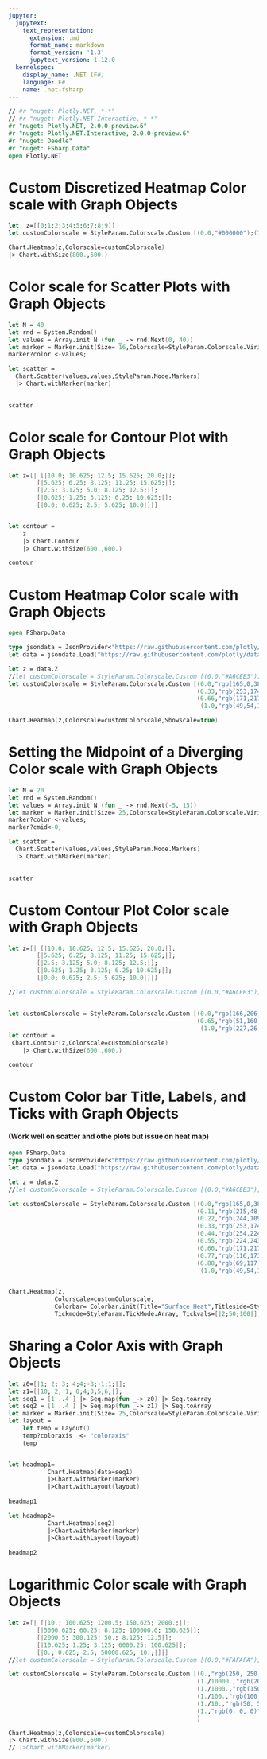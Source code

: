 ```yaml
---
jupyter:
  jupytext:
    text_representation:
      extension: .md
      format_name: markdown
      format_version: '1.3'
      jupytext_version: 1.12.0
  kernelspec:
    display_name: .NET (F#)
    language: F#
    name: .net-fsharp
---
```


```fsharp dotnet_interactive={"language": "fsharp"}
// #r "nuget: Plotly.NET, *-*"
// #r "nuget: Plotly.NET.Interactive, *-*"
#r "nuget: Plotly.NET, 2.0.0-preview.6"
#r "nuget: Plotly.NET.Interactive, 2.0.0-preview.6"
#r "nuget: Deedle"
#r "nuget: FSharp.Data"
open Plotly.NET

```

# Custom Discretized Heatmap Color scale with Graph Objects


```fsharp dotnet_interactive={"language": "fsharp"}
let  z=[[0;1;2;3;4;5;6;7;8;9]]
let customColorscale = StyleParam.Colorscale.Custom [(0.0,"#000000");(1.0,"#B4B4B4")]

```

```fsharp dotnet_interactive={"language": "fsharp"}
Chart.Heatmap(z,Colorscale=customColorscale)
|> Chart.withSize(800.,600.)
```

# Color scale for Scatter Plots with Graph Objects


```fsharp dotnet_interactive={"language": "fsharp"}
let N = 40
let rnd = System.Random()
let values = Array.init N (fun _ -> rnd.Next(0, 40))
let marker = Marker.init(Size= 16,Colorscale=StyleParam.Colorscale.Viridis, Showscale=true);
marker?color <-values; 

```

```fsharp dotnet_interactive={"language": "fsharp"}
let scatter =
  Chart.Scatter(values,values,StyleParam.Mode.Markers) 
  |> Chart.withMarker(marker)
   
```

```fsharp dotnet_interactive={"language": "fsharp"}
scatter
```

# Color scale for Contour Plot with Graph Objects


```fsharp dotnet_interactive={"language": "fsharp"}
let z=[| [|10.0; 10.625; 12.5; 15.625; 20.0;|];
        [|5.625; 6.25; 8.125; 11.25; 15.625;|];
        [|2.5; 3.125; 5.0; 8.125; 12.5;|];
        [|0.625; 1.25; 3.125; 6.25; 10.625;|];
        [|0.0; 0.625; 2.5; 5.625; 10.0|]|]


let contour =
    z
    |> Chart.Contour
    |> Chart.withSize(600.,600.)
```

```fsharp dotnet_interactive={"language": "fsharp"}
contour 
```

# Custom Heatmap Color scale with Graph Objects


```fsharp dotnet_interactive={"language": "fsharp"}
open FSharp.Data

type jsondata = JsonProvider<"https://raw.githubusercontent.com/plotly/datasets/master/custom_heatmap_colorscale.json">
let data = jsondata.Load("https://raw.githubusercontent.com/plotly/datasets/master/custom_heatmap_colorscale.json")
```

```fsharp dotnet_interactive={"language": "fsharp"}
let z = data.Z
//let customColorscale = StyleParam.Colorscale.Custom [(0.0,"#A6CEE3");(1.0,"#E31A1C")]
let customColorscale = StyleParam.Colorscale.Custom [(0.0,"rgb(165,0,38)");(0.11,"rgb(215,48,39)");(0.22,"rgb(244,109,67)");
                                                     (0.33,"rgb(253,174,97)");(0.44,"rgb(254,224,144)");(0.55,"rgb(224,243,248)");
                                                     (0.66,"rgb(171,217,233)");(0.77,"rgb(116,173,209)");(0.88,"rgb(69,117,180)");
                                                      (1.0,"rgb(49,54,149)");]

```

```fsharp dotnet_interactive={"language": "fsharp"}
Chart.Heatmap(z,Colorscale=customColorscale,Showscale=true)
```

# Setting the Midpoint of a Diverging Color scale with Graph Objects


```fsharp dotnet_interactive={"language": "fsharp"}
let N = 20
let rnd = System.Random()
let values = Array.init N (fun _ -> rnd.Next(-5, 15))
let marker = Marker.init(Size= 25,Colorscale=StyleParam.Colorscale.Viridis, Showscale=true);
marker?color <-values; 
marker?cmid<-0;
```

```fsharp dotnet_interactive={"language": "fsharp"}
let scatter =
  Chart.Scatter(values,values,StyleParam.Mode.Markers) 
  |> Chart.withMarker(marker)
   
```

```fsharp dotnet_interactive={"language": "fsharp"}
scatter
```

# Custom Contour Plot Color scale with Graph Objects


```fsharp dotnet_interactive={"language": "fsharp"}
let z=[| [|10.0; 10.625; 12.5; 15.625; 20.0;|];
        [|5.625; 6.25; 8.125; 11.25; 15.625;|];
        [|2.5; 3.125; 5.0; 8.125; 12.5;|];
        [|0.625; 1.25; 3.125; 6.25; 10.625;|];
        [|0.0; 0.625; 2.5; 5.625; 10.0|]|]

//let customColorscale = StyleParam.Colorscale.Custom [(0.0,"#A6CEE3");(1.0,"#E31A1C")]


let customColorscale = StyleParam.Colorscale.Custom [(0.0,"rgb(166,206,227)");(0.25,"rgb(31,120,180)");(0.45,"rgb(178,223,138)");
                                                     (0.65,"rgb(51,160,44)");(0.85,"rgb(251,154,153)");
                                                      (1.0,"rgb(227,26,28)");]
let contour =
 Chart.Contour(z,Colorscale=customColorscale)
    |> Chart.withSize(600.,600.)
```

```fsharp dotnet_interactive={"language": "fsharp"}
contour
```

# Custom Color bar Title, Labels, and Ticks with Graph Objects 
#### (Work well on scatter and othe plots but issue on heat map)


```fsharp dotnet_interactive={"language": "fsharp"}
open FSharp.Data
type jsondata = JsonProvider<"https://raw.githubusercontent.com/plotly/datasets/master/custom_heatmap_colorscale.json">
let data = jsondata.Load("https://raw.githubusercontent.com/plotly/datasets/master/custom_heatmap_colorscale.json")
```

```fsharp dotnet_interactive={"language": "fsharp"}
let z = data.Z
//let customColorscale = StyleParam.Colorscale.Custom [(0.0,"#A6CEE3");(1.0,"#E31A1C")]

let customColorscale = StyleParam.Colorscale.Custom [(0.0,"rgb(165,0,38)");
                                                     (0.11,"rgb(215,48,39)");
                                                     (0.22,"rgb(244,109,67)");
                                                     (0.33,"rgb(253,174,97)");
                                                     (0.44,"rgb(254,224,144)");
                                                     (0.55,"rgb(224,243,248)");
                                                     (0.66,"rgb(171,217,233)");
                                                     (0.77,"rgb(116,173,209)");
                                                     (0.88,"rgb(69,117,180)");
                                                      (1.0,"rgb(49,54,149)");]



```

```fsharp dotnet_interactive={"language": "fsharp"}
Chart.Heatmap(z,
             Colorscale=customColorscale,
             Colorbar= Colorbar.init(Title="Surface Heat",Titleside=StyleParam.Side.Top,
             Tickmode=StyleParam.TickMode.Array, Tickvals=[|2;50;100|],Ticktext=[|"Cool";"Mild";"Hot"|]))

```

# Sharing a Color Axis with Graph Objects


```fsharp dotnet_interactive={"language": "fsharp"}
let z0=[|1; 2; 3; 4;4;-3;-1;1;|];
let z1=[|10; 2; 1; 0;4;3;5;6;|];
let seq1 = [1 ..4 ] |> Seq.map(fun _-> z0) |> Seq.toArray
let seq2 = [1 ..4 ] |> Seq.map(fun _-> z1) |> Seq.toArray
let marker = Marker.init(Size= 25,Colorscale=StyleParam.Colorscale.Viridis, Showscale=false);
let layout =
    let temp = Layout()
    temp?coloraxis  <- "coloraxis"
    temp
```

```fsharp dotnet_interactive={"language": "fsharp"}

let headmap1=
           Chart.Heatmap(data=seq1)
           |>Chart.withMarker(marker)
           |>Chart.withLayout(layout)
           
headmap1

```

```fsharp dotnet_interactive={"language": "fsharp"}
let headmap2=
           Chart.Heatmap(seq2)
           |>Chart.withMarker(marker)
           |>Chart.withLayout(layout)
           
headmap2
```

# Logarithmic Color scale with Graph Objects


```fsharp dotnet_interactive={"language": "fsharp"}
let z=[| [|10.; 100.625; 1200.5; 150.625; 2000.;|];
        [|5000.625; 60.25; 8.125; 100000.0; 150.625|];
        [|2000.5; 300.125; 50.; 8.125; 12.5|];
        [|10.625; 1.25; 3.125; 6000.25; 100.625|];
        [|0.; 0.625; 2.5; 50000.625; 10.;|]|]
//let customColorscale = StyleParam.Colorscale.Custom [(0.0,"#FAFAFA");(1.0,"#1C1C1C")]

let customColorscale = StyleParam.Colorscale.Custom [(0.,"rgb(250, 250, 250)");
                                                     (1./10000.,"rgb(200, 200, 200)");
                                                     (1./1000.,"rgb(150, 150, 150)");
                                                     (1./100.,"rgb(100, 100, 100)");
                                                     (1./10.,"rgb(50, 50, 50");
                                                     (1.,"rgb(0, 0, 0)");
                                                     ]

```

```fsharp dotnet_interactive={"language": "fsharp"}
Chart.Heatmap(z,Colorscale=customColorscale)
|> Chart.withSize(800.,600.)
// |>Chart.withMarker(marker)
```
